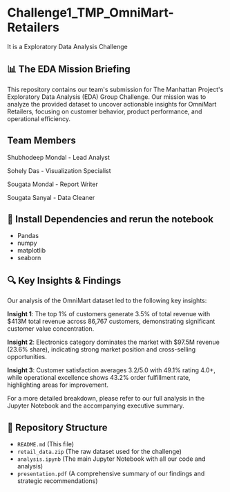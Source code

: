 # Challenge1_TMP_OmniMart-Retailers

It is a Exploratory Data Analysis Challenge

## 📊 The EDA Mission Briefing
This repository contains our team's submission for The Manhattan Project's Exploratory Data Analysis (EDA) Group Challenge. Our mission was to analyze the provided dataset to uncover actionable insights for OmniMart Retailers, focusing on customer behavior, product performance, and operational efficiency.

## Team Members

Shubhodeep Mondal - Lead Analyst

Sohely Das - Visualization Specialist

Sougata Mondal - Report Writer

Sougata Sanyal - Data Cleaner

## 🚀 Install Dependencies and rerun the notebook

- Pandas
- numpy
- matplotlib
- seaborn

## 🔍 Key Insights & Findings

Our analysis of the OmniMart dataset led to the following key insights:

**Insight 1**: The top 1% of customers generate 3.5% of total revenue with $413M total revenue across 86,767 customers, demonstrating significant customer value concentration.

**Insight 2**: Electronics category dominates the market with $97.5M revenue (23.6% share), indicating strong market position and cross-selling opportunities.

**Insight 3**: Customer satisfaction averages 3.2/5.0 with 49.1% rating 4.0+, while operational excellence shows 43.2% order fulfillment rate, highlighting areas for improvement.

For a more detailed breakdown, please refer to our full analysis in the Jupyter Notebook and the accompanying executive summary.

## 📁 Repository Structure

- `README.md` (This file)
- `retail_data.zip` (The raw dataset used for the challenge)
- `analysis.ipynb` (The main Jupyter Notebook with all our code and analysis)
- `presentation.pdf` (A comprehensive summary of our findings and strategic recommendations)
